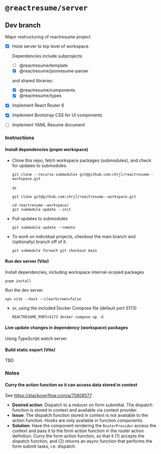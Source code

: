 # `@reactresume/server`

## Dev branch

Major restructuring of reactresume project.

- [x] Hoist server to top level of workspace.

  Dependencies include subprojects:

  - [ ] @reactresume/template
  - [x] @reactresume/jsonresume-parser

  and shared libraries:

  - [x] @reactresume/components
  - [x] @reactresume/types

- [x] Implement React Router 6
- [x] Implement Bootstrap CSS for UI components
- [ ] Implement YAML Resume document

### Instructions

#### Install dependencies (pnpm workspace)

- Clone this repo, fetch workspace packages (submodules), and check for updates to submodules.

  ```console
  git clone --recurse-submodules git@github.com:chrjl/reactresume--workspace.git
  ```

  or

  ```console
  git clone git@github.com:chrjl/reactresume--workspace.git

  cd reactresume--workspace/
  git submodule update --init
  ```

- Pull updates to submodules

  ```console
  git submodule update --remote
  ```

- To work on individual projects, checkout the main branch and (optionally) branch off of it.

  ```console
  git submodule foreach git checkout main
  ```

#### Run dev server (Vite)

Install dependencies, including workspace internal-scoped packages

```console
pnpm install
```

Run the dev server

```console
npx vite --host --clearScreen=false
```

- or, using the included Docker Compose file (default port 5173)

  ```console
  REACTRESUME_PORT=5173 docker compose up -d
  ```

#### Live update changes in dependency (workspace) packages

Using TypeScript watch server

#### Build static export (Vite)

TBD

### Notes

#### Curry the action function so it can access data stored in context

See <https://stackoverflow.com/a/75808577>

- **Desired action**: Dispatch to a reducer on form submittal. The dispatch function is stored in context and available via context provider.
- **Issue**: The dispatch function stored in context is not available to the action function. Hooks are only available in function components.
- **Solution**: Have the component rendering the `RouterProvider` access the context and pass it to the form action function in the router action definition. Curry the form action function, so that it (1) accepts the dispatch function, and (2) returns an async function that performs the form submit tasks, i.e. dispatch.
